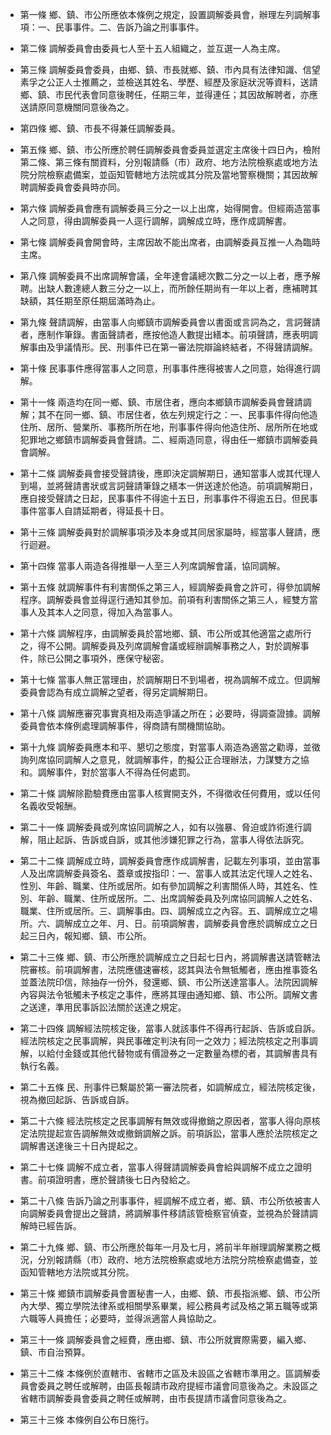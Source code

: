 * 第一條 鄉、鎮、市公所應依本條例之規定，設置調解委員會，辦理左列調解事項：一、民事事件。二、告訴乃論之刑事事件。

* 第二條 調解委員會由委員七人至十五人組織之，並互選一人為主席。

* 第三條 調解委員會委員，由鄉、鎮、市長就鄉、鎮、市內具有法律知識、信望素孚之公正人士推薦之，並檢送其姓名、學歷、經歷及家庭狀況等資料，送請鄉、鎮、市民代表會同意後聘任，任期三年，並得連任；其因故解聘者，亦應送請原同意機關同意後為之。

* 第四條 鄉、鎮、市長不得兼任調解委員。

* 第五條 鄉、鎮、市公所應於聘任調解委員會委員並選定主席後十四日內，檢附第二條、第三條有關資料，分別報請縣（市）政府、地方法院檢察處或地方法院分院檢察處備案，並函知管轄地方法院或其分院及當地警察機關；其因故解聘調解委員會委員時亦同。

* 第六條 調解委員會應有調解委員三分之一以上出席，始得開會。但經兩造當事人之同意，得由調解委員一人逕行調解，調解成立時，應作成調解書。

* 第七條 調解委員會開會時，主席因故不能出席者，由調解委員互推一人為臨時主席。

* 第八條 調解委員不出席調解會議，全年達會議總次數二分之一以上者，應予解聘。出缺人數達總人數三分之一以上，而所餘任期尚有一年以上者，應補聘其缺額，其任期至原任期屆滿時為止。

* 第九條 聲請調解，由當事人向鄉鎮市調解委員會以書面或言詞為之，言詞聲請者，應制作筆錄。書面聲請者，應按他造人數提出繕本。前項聲請，應表明調解事由及爭議情形。民、刑事件已在第一審法院辯論終結者，不得聲請調解。

* 第十條 民事事件應得當事人之同意，刑事事件應得被害人之同意，始得進行調解。

* 第十一條 兩造均在同一鄉、鎮、市居住者，應向本鄉鎮市調解委員會聲請調解；其不在同一鄉、鎮、市居住者，依左列規定行之：一、民事事件得向他造住所、居所、營業所、事務所所在地，刑事事件得向他造住所、居所所在地或犯罪地之鄉鎮市調解委員會聲請。二、經兩造同意，得由任一鄉鎮市調解委員會調解。

* 第十二條 調解委員會接受聲請後，應即決定調解期日，通知當事人或其代理人到場，並將聲請書狀或言詞聲請筆錄之繕本一併送達於他造。前項調解期日，應自接受聲請之日起，民事事件不得逾十五日，刑事事件不得逾五日。但民事事件當事人自請延期者，得延長十日。

* 第十三條 調解委員對於調解事項涉及本身或其同居家屬時，經當事人聲請，應行迴避。

* 第十四條 當事人兩造各得推舉一人至三人列席調解會議，協同調解。

* 第十五條 就調解事件有利害關係之第三人，經調解委員會之許可，得參加調解程序。調解委員會並得逕行通知其參加。前項有利害關係之第三人，經雙方當事人及其本人之同意，得加入為當事人。

* 第十六條 調解程序，由調解委員於當地鄉、鎮、市公所或其他適當之處所行之，得不公開。調解委員及列席調解會議或經辦調解事務之人，對於調解事件，除已公開之事項外，應保守秘密。

* 第十七條 當事人無正當理由，於調解期日不到場者，視為調解不成立。但調解委員會認為有成立調解之望者，得另定調解期日。

* 第十八條 調解應審究事實真相及兩造爭議之所在；必要時，得調查證據。調解委員會依本條例處理調解事件，得商請有關機關協助。

* 第十九條 調解委員應本和平、懇切之態度，對當事人兩造為適當之勸導，並徵詢列席協同調解人之意見，就調解事件，酌擬公正合理辦法，力謀雙方之協和。調解事件，對於當事人不得為任何處罰。

* 第二十條 調解除勘驗費應由當事人核實開支外，不得徵收任何費用，或以任何名義收受報酬。

* 第二十一條 調解委員或列席協同調解之人，如有以強暴、脅迫或詐術進行調解，阻止起訴、告訴或自訴，或其他涉嫌犯罪之行為，當事人得依法訴究。

* 第二十二條 調解成立時，調解委員會應作成調解書，記載左列事項，並由當事人及出席調解委員簽名、蓋章或按指印：一、當事人或其法定代理人之姓名、性別、年齡、職業、住所或居所。如有參加調解之利害關係人時，其姓名、性別、年齡、職業、住所或居所。二、出席調解委員及列席協同調解人之姓名、職業、住所或居所。三、調解事由。四、調解成立之內容。五、調解成立之場所。六、調解成立之年、月、日。前項調解書，調解委員會應於調解成立之日起三日內，報知鄉、鎮、市公所。

* 第二十三條 鄉、鎮、市公所應於調解成立之日起七日內，將調解書送請管轄法院審核。前項調解書，法院應儘速審核，認其與法令無牴觸者，應由推事簽名並蓋法院印信，除抽存一份外，發還鄉、鎮、市公所送達當事人。法院因調解內容與法令牴觸未予核定之事件，應將其理由通知鄉、鎮、市公所。調解文書之送達，準用民事訴訟法關於送達之規定。

* 第二十四條 調解經法院核定後，當事人就該事件不得再行起訴、告訴或自訴。經法院核定之民事調解，與民事確定判決有同一之效力；經法院核定之刑事調解，以給付金錢或其他代替物或有價證券之一定數量為標的者，其調解書具有執行名義。

* 第二十五條 民、刑事件已繫屬於第一審法院者，如調解成立，經法院核定後，視為撤回起訴、告訴或自訴。

* 第二十六條 經法院核定之民事調解有無效或得撤銷之原因者，當事人得向原核定法院提起宣告調解無效或撤銷調解之訴。前項訴訟，當事人應於法院核定之調解書送達後三十日內提起之。

* 第二十七條 調解不成立者，當事人得聲請調解委員會給與調解不成立之證明書。前項證明書，應於聲請後七日內發給之。

* 第二十八條 告訴乃論之刑事事件，經調解不成立者，鄉、鎮、市公所依被害人向調解委員會提出之聲請，將調解事件移請該管檢察官偵查，並視為於聲請調解時已經告訴。

* 第二十九條 鄉、鎮、市公所應於每年一月及七月，將前半年辦理調解業務之概況，分別報請縣（市）政府、地方法院檢察處或地方法院分院檢察處備查，並函知管轄地方法院或其分院。

* 第三十條 鄉鎮市調解委員會置秘書一人，由鄉、鎮、市長指派鄉、鎮、市公所內大學、獨立學院法律系或相關學系畢業，經公務員考試及格之第五職等或第六職等人員擔任；必要時，並得派適當人員協助之。

* 第三十一條 調解委員會之經費，應由鄉、鎮、市公所就實際需要，編入鄉、鎮、市自治預算。

* 第三十二條 本條例於直轄市、省轄市之區及未設區之省轄市準用之。區調解委員會委員之聘任或解聘，由區長報請市政府提經市議會同意後為之。未設區之省轄市調解委員會委員之聘任或解聘，由市長提請市議會同意後為之。

* 第三十三條 本條例自公布日施行。

